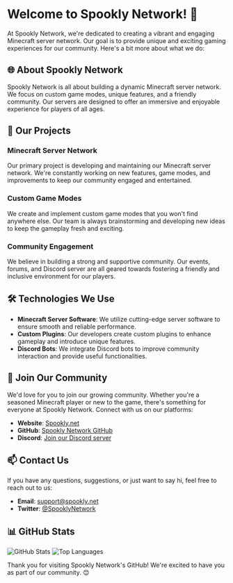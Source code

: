 # Welcome to Spookly Network! 👾

At Spookly Network, we're dedicated to creating a vibrant and engaging Minecraft server network. Our goal is to provide unique and exciting gaming experiences for our community. Here's a bit more about what we do:

## 🌐 About Spookly Network
Spookly Network is all about building a dynamic Minecraft server network. We focus on custom game modes, unique features, and a friendly community. Our servers are designed to offer an immersive and enjoyable experience for players of all ages.

## 🚀 Our Projects
### Minecraft Server Network
Our primary project is developing and maintaining our Minecraft server network. We're constantly working on new features, game modes, and improvements to keep our community engaged and entertained.

### Custom Game Modes
We create and implement custom game modes that you won't find anywhere else. Our team is always brainstorming and developing new ideas to keep the gameplay fresh and exciting.

### Community Engagement
We believe in building a strong and supportive community. Our events, forums, and Discord server are all geared towards fostering a friendly and inclusive environment for our players.

## 🛠️ Technologies We Use
- **Minecraft Server Software**: We utilize cutting-edge server software to ensure smooth and reliable performance.
- **Custom Plugins**: Our developers create custom plugins to enhance gameplay and introduce unique features.
- **Discord Bots**: We integrate Discord bots to improve community interaction and provide useful functionalities.

## 🌱 Join Our Community
We'd love for you to join our growing community. Whether you're a seasoned Minecraft player or new to the game, there's something for everyone at Spookly Network. Connect with us on our platforms:
- **Website**: [Spookly.net](https://spookly.net)
- **GitHub**: [Spookly Network GitHub](https://github.com/Spookly-Network)
- **Discord**: [Join our Discord server](https://discord.gg/spookly)

## 📫 Contact Us
If you have any questions, suggestions, or just want to say hi, feel free to reach out to us:
- **Email**: support@spookly.net
- **Twitter**: [@SpooklyNetwork](https://twitter.com/SpooklyNetwork)

## 📊 GitHub Stats
![GitHub Stats](https://github-readme-stats.vercel.app/api?username=Spookly-Network&show_icons=true&theme=radical)
![Top Languages](https://github-readme-stats.vercel.app/api/top-langs/?username=Spookly-Network&layout=compact&theme=radical)

Thank you for visiting Spookly Network's GitHub! We're excited to have you as part of our community. 😊
